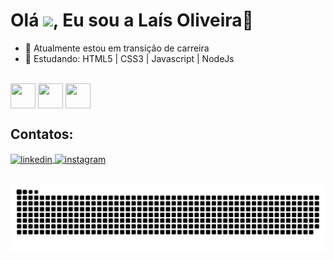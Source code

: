 <h1 align="left">Olá <img src="https://raw.githubusercontent.com/kaueMarques/kaueMarques/master/hi.gif" height="30px">, Eu sou a Laís Oliveira👋</h1> 

- 🔭 Atualmente estou em transição de carreira
- 🌱 Estudando: HTML5 | CSS3 | Javascript | NodeJs


<div style="display:inlene_block"><br>
  <img align="center" height="40" width="40" src="https://cdn.jsdelivr.net/gh/devicons/devicon/icons/html5/html5-plain-wordmark.svg" />
  <img align="center" height="40" width="40" src="https://cdn.jsdelivr.net/gh/devicons/devicon/icons/css3/css3-plain-wordmark.svg" />
  <img align="center" height="40" width="40" src="https://cdn.jsdelivr.net/gh/devicons/devicon/icons/javascript/javascript-plain.svg" />          
</div>

##

## Contatos:
<div>
<a href="https://linkedin.com/in/laisfrr" target="_blank">
  <img align="center" target="_blank" src="https://img.shields.io/badge/-laisfrr-05122A?style=flat&logo=linkedin" alt="linkedin"/>
</a>
<a href="https://instagram.com/laisfrr" target="_blank">
 <img align="center" target="_blank" src="https://img.shields.io/badge/-laisfrr-05122A?style=flat&logo=instagram" alt="instagram"/>
</a>

</div>

##
<div align="center">

  ![Snake animation](https://github.com/laisfrr/laisfrr/blob/output/github-contribution-grid-snake.svg)
  
</div>



